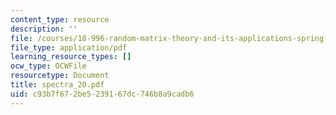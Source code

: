```yaml
---
content_type: resource
description: ''
file: /courses/18-996-random-matrix-theory-and-its-applications-spring-2004/c93b7f672be5239167dc746b8a9cadb6_spectra_20.pdf
file_type: application/pdf
learning_resource_types: []
ocw_type: OCWFile
resourcetype: Document
title: spectra_20.pdf
uid: c93b7f67-2be5-2391-67dc-746b8a9cadb6
---
```

